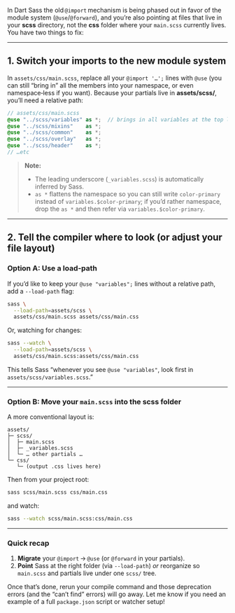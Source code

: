 In Dart Sass the old `@import` mechanism is being phased out in favor of the module system (`@use`/`@forward`), and you’re also pointing at files that live in your **scss** directory, not the **css** folder where your `main.scss` currently lives. You have two things to fix:

---

## 1. Switch your imports to the new module system

In `assets/css/main.scss`, replace all your `@import '…';` lines with `@use` (you can still “bring in” all the members into your namespace, or even namespace‑less if you want). Because your partials live in **assets/scss/**, you’ll need a relative path:

```scss
// assets/css/main.scss
@use "../scss/variables" as *;  // brings in all variables at the top level
@use "../scss/mixins"    as *;
@use "../scss/common"    as *;
@use "../scss/overlay"   as *;
@use "../scss/header"    as *;
// …etc
```

> **Note:**
>
> * The leading underscore (`_variables.scss`) is automatically inferred by Sass.
> * `as *` flattens the namespace so you can still write `color-primary` instead of `variables.$color-primary`; if you’d rather namespace, drop the `as *` and then refer via `variables.$color-primary`.

---

## 2. Tell the compiler where to look (or adjust your file layout)

### Option A: Use a load‐path

If you’d like to keep your `@use "variables";` lines without a relative path, add a `--load-path` flag:

```bash
sass \
  --load-path=assets/scss \
  assets/css/main.scss assets/css/main.css
```

Or, watching for changes:

```bash
sass --watch \
  --load-path=assets/scss \
  assets/css/main.scss:assets/css/main.css
```

This tells Sass “whenever you see `@use "variables"`, look first in `assets/scss/variables.scss`.”

---

### Option B: Move your `main.scss` into the scss folder

A more conventional layout is:

```
assets/
├─ scss/
│  ├─ main.scss
│  ├─ _variables.scss
│  └─ … other partials …
└─ css/
   └─ (output .css lives here)
```

Then from your project root:

```bash
sass scss/main.scss css/main.css
```

and watch:

```bash
sass --watch scss/main.scss:css/main.css
```

---

### Quick recap

1. **Migrate** your `@import` → `@use` (or `@forward` in your partials).
2. **Point** Sass at the right folder (via `--load-path`) *or* reorganize so `main.scss` and partials live under one `scss/` tree.

Once that’s done, rerun your compile command and those deprecation errors (and the “can’t find” errors) will go away. Let me know if you need an example of a full `package.json` script or watcher setup!
